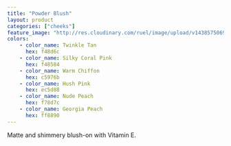 ```yaml
---
title: "Powder Blush"
layout: product
categories: ["cheeks"]
feature_image: "http://res.cloudinary.com/ruel/image/upload/v1438575069/fs/Powder_Blush_PB186426.jpg"
colors:
    - color_name: Twinkle Tan
      hex: f48d6c
    - color_name: Silky Coral Pink
      hex: f48584
    - color_name: Warm Chiffon
      hex: c5976b
    - color_name: Hush Pink
      hex: ec5d88
    - color_name: Nude Peach
      hex: f78d7c
    - color_name: Georgia Peach
      hex: ff8890
---
```

Matte and shimmery blush-on with Vitamin E. 